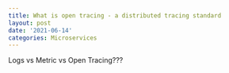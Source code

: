 ```yaml
---
title: What is open tracing - a distributed tracing standard
layout: post
date: '2021-06-14'
categories: Microservices
---
```


Logs vs Metric vs Open Tracing???
